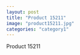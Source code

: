 ```yaml
---
layout: post
title: "Product 15211"
image: "product15211.jpg"
categories: "category1"
---
```

Product 15211
